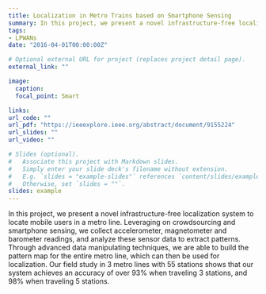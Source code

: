 ```yaml
---
title: Localization in Metro Trains based on Smartphone Sensing
summary: In this project, we present a novel infrastructure-free localization system to locate mobile users in a metro line.
tags:
- LPWANs
date: "2016-04-01T00:00:00Z"

# Optional external URL for project (replaces project detail page).
external_link: ""

image:
  caption:
  focal_point: Smart

links:
url_code: ""
url_pdf: "https://ieeexplore.ieee.org/abstract/document/9155224"
url_slides: ""
url_video: ""

# Slides (optional).
#   Associate this project with Markdown slides.
#   Simply enter your slide deck's filename without extension.
#   E.g. `slides = "example-slides"` references `content/slides/example-slides.md`.
#   Otherwise, set `slides = ""`.
slides: example
---
```


In this project, we present a novel infrastructure-free localization system to locate mobile users in a metro line. Leveraging on crowdsourcing and smartphone sensing, we collect accelerometer, magnetometer and barometer readings, and analyze these sensor data to extract patterns. Through advanced data manipulating techniques, we are able to build the pattern map for the entire metro line, which can then be used for localization. Our field study in 3 metro lines with 55 stations shows that our system achieves an accuracy of over 93% when traveling 3 stations, and 98% when traveling 5 stations.
